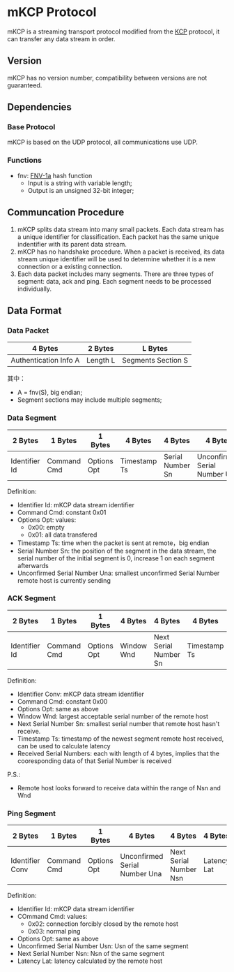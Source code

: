 # mKCP Protocol

mKCP is a streaming transport protocol modified from the [KCP](https://github.com/skywind3000/kcp) protocol, it can transfer any data stream in order.

## Version

mKCP has no version number, compatibility between versions are not guaranteed.

## Dependencies

### Base Protocol

mKCP is based on the UDP protocol, all communications use UDP.

### Functions

* fnv: [FNV-1a](https://en.wikipedia.org/wiki/Fowler%E2%80%93Noll%E2%80%93Vo_hash_function) hash function
  * Input is a string with variable length;
  * Output is an unsigned 32-bit integer;

## Communcation Procedure

1. mKCP splits data stream into many small packets. Each data stream has a unique identifier for classification. Each packet has the same unique indentifier with its parent data stream.
1. mKCP has no handshake procedure. When a packet is received, its data stream unique identifier will be used to determine whether it is a new connection or a existing connection.
1. Each data packet includes many segments. There are three types of segment: data, ack and ping. Each segment needs to be processed individually.

## Data Format

### Data Packet

| 4 Bytes | 2 Bytes | L Bytes |
|---------|----------|--------|
| Authentication Info A| Length L | Segments Section S|

其中：

* A = fnv(S), big endian;
* Segment sections may include multiple segments;

### Data Segment

| 2 Bytes | 1 Bytes  | 1 Bytes | 4 Bytes  | 4 Bytes  | 4 Bytes         | 2 Bytes | L Bytes |
|---------|--------|--------|-------- |---------|----------------|--------|----------|
|Identifier Id|Command Cmd|Options Opt|Timestamp Ts|Serial Number Sn|Unconfirmed Serial Number Usn|Length L|Data      |

Definition:
* Identifier Id: mKCP data stream identifier
* Command Cmd: constant 0x01
* Options Opt: values:
  * 0x00: empty
  * 0x01: all data transfered
* Timestamp Ts: time when the packet is sent at remote，big endian
* Serial Number Sn: the position of the segment in the data stream, the serial number of the initial segment is 0, increase 1 on each segment afterwards
* Unconfirmed Serial Number Una: smallest unconfirmed Serial Number remote host is currently sending

### ACK Segment

| 2 Bytes | 1 Bytes  | 1 Bytes | 4 Bytes  | 4 Bytes          | 4 Bytes  | 2 Bytes | L * 4 Bytes |
|---------|--------|--------|---------|-----------------|---------|--------|--------------|
|Identifier Id|Command Cmd|Options Opt|Window Wnd |Next Serial Number Sn|Timestamp Ts|Length L|Received Serial Numbers|

Definition:
* Identifier Conv: mKCP data stream identifier
* Command Cmd: constant 0x00
* Options Opt: same as above
* Window Wnd: largest acceptable serial number of the remote host
* Next Serial Number Sn: smallest serial number that remote host hasn't receive.
* Timestamp Ts: timestamp of the newest segment remote host received, can be used to calculate latency
* Received Serial Numbers: each with length of 4 bytes, implies that the cooresponding data of that Serial Number is received

P.S.:

* Remote host looks forward to receive data within the range of Nsn and Wnd

### Ping Segment

| 2 Bytes | 1 Bytes  | 1 Bytes | 4 Bytes          | 4 Bytes          | 4 Bytes  |
|---------|--------|--------|-----------------|-----------------|---------|
|Identifier Conv|Command Cmd|Options Opt|Unconfirmed Serial Number Una |Next Serial Number Nsn|Latency Lat |

Definition:

* Identifier Id: mKCP data stream identifier
* COmmand Cmd: values:
  * 0x02: connection forcibly closed by the remote host
  * 0x03: normal ping
* Options Opt: same as above
* Unconfirmed Serial Number Usn: Usn of the same segment
* Next Serial Number Nsn: Nsn of the same segment
* Latency Lat: latency calculated by the remote host

